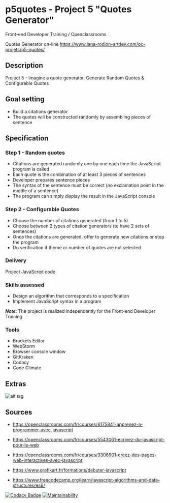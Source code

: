 # p5quotes - Project 5 "Quotes Generator"

Front-end Developer Training / Openclassrooms 

Quotes Generator on-line <https://www.lana-rodion-artdev.com/oc-projets/p5-quotes/>

## Description

Project 5 - Imagine a quote generator. Generate Random Quotes & Configurable Quotes

## Goal setting

*   Build a citations generator
*   The quotes will be constructed randomly by assembling pieces of sentence

## Specification

### Step 1 - Random quotes

*   Citations are generated randomly one by one each time the JavaScript program is called
*   Each quote is the combination of at least 3 pieces of sentences
*   Developer prepares sentence pieces
*   The syntax of the sentence must be correct (no exclamation point in the middle of a sentence)
*   The program can simply display the result in the JavaScript console

### Step 2 - Configurable Quotes

*   Choose the number of citations generated (from 1 to 5)
*   Choose between 2 types of citation generators (to have 2 sets of sentences)
*   Once the citations are generated, offer to generate new citations or stop the program
*   Do verification if theme or number of quotes are not selected

### Delivery

Project JavaScript code

### Skills assessed

*   Design an algorithm that corresponds to a specification
*   Implement JavaScript syntax in a program

***Note***: The project is realized independently for the Front-end Developer Training

### Tools

*   Brackets Editor
*   WebStorm
*   Browser console window
*   GitKraken
*   Codacy
*   Code Climate

## Extras

![alt tag](https://user-images.githubusercontent.com/26404374/77855169-0ac49800-71ef-11ea-800d-bb95cf6d566e.png)

## Sources

*   <https://openclassrooms.com/fr/courses/6175841-apprenez-a-programmer-avec-javascript>

*   <https://openclassrooms.com/fr/courses/5543061-ecrivez-du-javascript-pour-le-web>

*   <https://openclassrooms.com/fr/courses/3306901-creez-des-pages-web-interactives-avec-javascript>

*   <https://www.grafikart.fr/formations/debuter-javascript>

*   <https://www.freecodecamp.org/learn/javascript-algorithms-and-data-structures/es6/>

[![Codacy Badge](https://api.codacy.com/project/badge/Grade/dd7d7d36576b4f3ea4467961e4986768)](https://app.codacy.com/manual/lana-rodion/p5quotes?utm_source=github.com&utm_medium=referral&utm_content=lana-rodion/p5quotes&utm_campaign=Badge_Grade_Dashboard) 
[![Maintainability](https://api.codeclimate.com/v1/badges/5438c41caa6341113227/maintainability)](https://codeclimate.com/github/lana-rodion/p5quotes/maintainability)

